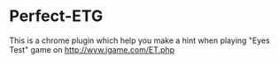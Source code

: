 # Perfect-ETG
This is a chrome plugin which help you make a hint when playing "Eyes Test" game on http://wvw.igame.com/ET.php